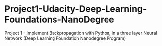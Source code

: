 # Project1-Udacity-Deep-Learning-Foundations-NanoDegree
Project 1 - Implement Backpropagation with Python, in a three layer Neural Network (Deep Learning Foundation Nanodegree Program)
